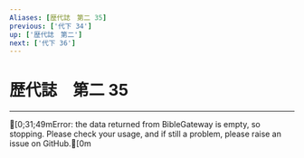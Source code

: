 ```yaml
---
Aliases: [歴代誌　第二 35]
previous: ['代下 34']
up: ['歴代誌　第二']
next: ['代下 36']
---
```

# 歴代誌　第二 35

***
[0;31;49mError: the data returned from BibleGateway is empty, so stopping. Please check your usage, and if still a problem, please raise an issue on GitHub.[0m
